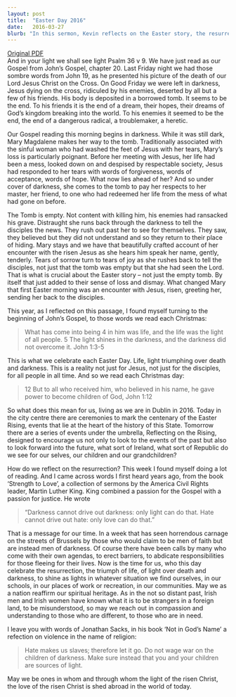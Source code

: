 ```yaml
---
layout: post
title:  "Easter Day 2016"
date:   2016-03-27
blurb: "In this sermon, Kevin reflects on the Easter story, the resurrection of Jesus Christ, and its significance in the world today. He emphasizes the triumph of life and light over death and darkness, drawing parallels with current events such as the centenary of the Easter Rising and the attacks in Brussels. He encourages listeners to shine as lights in their communities and to reach out in compassion and understanding."
---
```

[Original PDF](/assets/pdf/easter2016.pdf)    
And in your light we shall see light Psalm 36 v 9. We have just read as our Gospel from John’s Gospel, chapter 20. Last Friday night we had those sombre words from John 19, as he presented his picture of the death of our Lord Jesus Christ on the Cross. On Good Friday we were left in darkness, Jesus dying on the cross, ridiculed by his enemies, deserted by all but a few of his friends. His body is deposited in a borrowed tomb. It seems to be the end. To his friends it is the end of a dream, their hopes, their dreams of God’s kingdom breaking into the world. To his enemies it seemed to be the end, the end of a dangerous radical, a troublemaker, a heretic.

Our Gospel reading this morning begins in darkness. While it was still dark, Mary Magdalene makes her way to the tomb. Traditionally associated with the sinful woman who had washed the feet of Jesus with her tears, Mary’s loss is particularly poignant. Before her meeting with Jesus, her life had been a mess, looked down on and despised by respectable society, Jesus had responded to her tears with words of forgiveness, words of acceptance, words of hope. What now lies ahead of her? And so under cover of darkness, she comes to the tomb to pay her respects to her master, her friend, to one who had redeemed her life from the mess of what had gone on before.

The Tomb is empty. Not content with killing him, his enemies had ransacked his grave. Distraught she runs back through the darkness to tell the disciples the news. They rush out past her to see for themselves. They saw, they believed but they did not understand and so they return to their place of hiding. Mary stays and we have that beautifully crafted account of her encounter with the risen Jesus as she hears him speak her name, gently, tenderly. Tears of sorrow turn to tears of joy as she rushes back to tell the disciples, not just that the tomb was empty but that she had seen the Lord. That is what is crucial about the Easter story – not just the empty tomb. By itself that just added to their sense of loss and dismay. What changed Mary that first Easter morning was an encounter with Jesus, risen, greeting her, sending her back to the disciples.

This year, as I reflected on this passage, I found myself turning to the beginning of John’s Gospel, to those words we read each Christmas:

> What has come into being 4 in him was life, and the life was the light of all people. 5 The light shines in the darkness, and the darkness did not overcome it. John 1:3-5

This is what we celebrate each Easter Day. Life, light triumphing over death and darkness. This is a reality not just for Jesus, not just for the disciples, for all people in all time. And so we read each Christmas day:

> 12 But to all who received him, who believed in his name, he gave power to become children of God, John 1:12

So what does this mean for us, living as we are in Dublin in 2016. Today in the city centre there are ceremonies to mark the centenary of the Easter Rising, events that lie at the heart of the history of this State. Tomorrow there are a series of events under the umbrella, Reflecting on the Rising, designed to encourage us not only to look to the events of the past but also to look forward into the future, what sort of Ireland, what sort of Republic do we see for our selves, our children and our grandchildren?

How do we reflect on the resurrection? This week I found myself doing a lot of reading. And I came across words I first heard years ago, from the book ‘Strength to Love’, a collection of sermons by the America Civil Rights leader, Martin Luther King. King combined a passion for the Gospel with a passion for justice. He wrote

> “Darkness cannot drive out darkness: only light can do that. Hate cannot drive out hate: only love can do that.”

That is a message for our time. In a week that has seen horrendous carnage on the streets of Brussels by those who would claim to be men of faith but are instead men of darkness. Of course there have been calls by many who come with their own agendas, to erect barriers, to abdicate responsibilities for those fleeing for their lives. Now is the time for us, who this day celebrate the resurrection, the triumph of life, of light over death and darkness, to shine as lights in whatever situation we find ourselves, in our schools, in our places of work or recreation, in our communities. May we as a nation reaffirm our spiritual heritage. As in the not so distant past, Irish men and Irish women have known what it is to be strangers in a foreign land, to be misunderstood, so may we reach out in compassion and understanding to those who are different, to those who are in need.

I leave you with words of Jonathan Sacks, in his book ‘Not in God’s Name’ a refection on violence in the name of religion:

> Hate makes us slaves; therefore let it go. Do not wage war on the children of darkness. Make sure instead that you and your children are sources of light.

May we be ones in whom and through whom the light of the risen Christ, the love of the risen Christ is shed abroad in the world of today.
